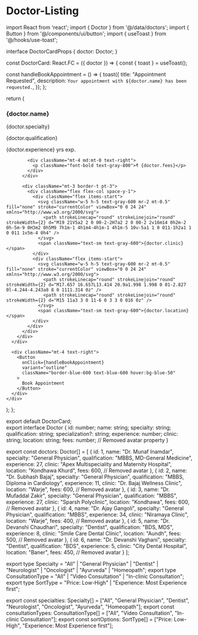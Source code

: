 # Doctor-Listing
import React from 'react';
import { Doctor } from '@/data/doctors';
import { Button } from '@/components/ui/button';
import { useToast } from '@/hooks/use-toast';

interface DoctorCardProps {
  doctor: Doctor;
}

const DoctorCard: React.FC<DoctorCardProps> = ({ doctor }) => {
  const { toast } = useToast();

  const handleBookAppointment = () => {
    toast({
      title: "Appointment Requested",
      description: `Your appointment with ${doctor.name} has been requested.`,
    });
  };

  return (
    <div className="bg-white rounded-lg shadow-sm p-6 mb-6">
      <div className="flex flex-col md:flex-row gap-6">
        <div className="flex-1">
          <div className="flex flex-col md:flex-row md:items-start md:justify-between">
            <div>
              <h3 className="font-bold text-lg text-gray-800">{doctor.name}</h3>
              <p className="text-gray-600">{doctor.specialty}</p>
              <p className="text-gray-500 text-sm">{doctor.qualification}</p>
              <p className="text-gray-500 text-sm">{doctor.experience} yrs exp.</p>
            </div>
           
            <div className="mt-4 md:mt-0 text-right">
              <p className="font-bold text-gray-800">₹ {doctor.fees}</p>
            </div>
          </div>
         
          <div className="mt-3 border-t pt-3">
            <div className="flex flex-col space-y-1">
              <div className="flex items-start">
                <svg className="w-5 h-5 text-gray-600 mr-2 mt-0.5" fill="none" stroke="currentColor" viewBox="0 0 24 24" xmlns="http://www.w3.org/2000/svg">
                  <path strokeLinecap="round" strokeLinejoin="round" strokeWidth={2} d="M19 21V5a2 2 0 00-2-2H7a2 2 0 00-2 2v16m14 0h2m-2 0h-5m-9 0H3m2 0h5M9 7h1m-1 4h1m4-4h1m-1 4h1m-5 10v-5a1 1 0 011-1h2a1 1 0 011 1v5m-4 0h4" />
                </svg>
                <span className="text-sm text-gray-600">{doctor.clinic}</span>
              </div>
              <div className="flex items-start">
                <svg className="w-5 h-5 text-gray-600 mr-2 mt-0.5" fill="none" stroke="currentColor" viewBox="0 0 24 24" xmlns="http://www.w3.org/2000/svg">
                  <path strokeLinecap="round" strokeLinejoin="round" strokeWidth={2} d="M17.657 16.657L13.414 20.9a1.998 1.998 0 01-2.827 0l-4.244-4.243a8 8 0 1111.314 0z" />
                  <path strokeLinecap="round" strokeLinejoin="round" strokeWidth={2} d="M15 11a3 3 0 11-6 0 3 3 0 016 0z" />
                </svg>
                <span className="text-sm text-gray-600">{doctor.location}</span>
              </div>
            </div>
          </div>
        </div>
      </div>
     
      <div className="mt-4 text-right">
        <Button
          onClick={handleBookAppointment}
          variant="outline"
          className="border-blue-600 text-blue-600 hover:bg-blue-50"
        >
          Book Appointment
        </Button>
      </div>
    </div>
  );
};

export default DoctorCard;                                                                                                               
export interface Doctor {
  id: number;
  name: string;
  specialty: string;
  qualification: string;
  specialization?: string;
  experience: number;
  clinic: string;
  location: string;
  fees: number;
  // Removed avatar property
}

export const doctors: Doctor[] = [
  {
    id: 1,
    name: "Dr. Munaf Inamdar",
    specialty: "General Physician",
    qualification: "MBBS, MD-General Medicine",
    experience: 27,
    clinic: "Apex Multispeciality and Maternity Hospital",
    location: "Kondhawa Khurd",
    fees: 600,
    // Removed avatar
  },
  {
    id: 2,
    name: "Dr. Subhash Bajaj",
    specialty: "General Physician",
    qualification: "MBBS, Diploma in Cardiology",
    experience: 11,
    clinic: "Dr. Bajaj Wellness Clinic",
    location: "Warje",
    fees: 600,
    // Removed avatar
  },
  {
    id: 3,
    name: "Dr. Mufaddal Zakir",
    specialty: "General Physician",
    qualification: "MBBS",
    experience: 27,
    clinic: "Sparsh Polyclinic",
    location: "Kondhawa",
    fees: 600,
    // Removed avatar
  },
  {
    id: 4,
    name: "Dr. Ajay Gangoli",
    specialty: "General Physician",
    qualification: "MBBS",
    experience: 34,
    clinic: "Niramaya Clinic",
    location: "Warje",
    fees: 400,
    // Removed avatar
  },
  {
    id: 5,
    name: "Dr. Devanshi Chaudhari",
    specialty: "Dentist",
    qualification: "BDS, MDS",
    experience: 8,
    clinic: "Smile Care Dental Clinic",
    location: "Aundh",
    fees: 500,
    // Removed avatar
  },
  {
    id: 6,
    name: "Dr. Devanshi Vaghani",
    specialty: "Dentist",
    qualification: "BDS",
    experience: 5,
    clinic: "City Dental Hospital",
    location: "Baner",
    fees: 450,
    // Removed avatar
  }
];

export type Specialty = "All" | "General Physician" | "Dentist" | "Neurologist" | "Oncologist" | "Ayurveda" | "Homeopath";
export type ConsultationType = "All" | "Video Consultation" | "In-clinic Consultation";
export type SortType = "Price: Low-High" | "Experience: Most Experience first";

export const specialties: Specialty[] = ["All", "General Physician", "Dentist", "Neurologist", "Oncologist", "Ayurveda", "Homeopath"];
export const consultationTypes: ConsultationType[] = ["All", "Video Consultation", "In-clinic Consultation"];
export const sortOptions: SortType[] = ["Price: Low-High", "Experience: Most Experience first"];
